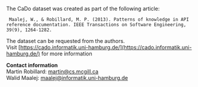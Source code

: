 The CaDo dataset was created as part of the following article: 

``` Maalej, W., & Robillard, M. P. (2013). Patterns of knowledge in API reference documentation. IEEE Transactions on Software Engineering, 39(9), 1264-1282.```

The dataset can be requested from the authors.  
Visit [https://cado.informatik.uni-hamburg.de/](https://cado.informatik.uni-hamburg.de/) for more information

**Contact information**  
Martin Robillard: martin@cs.mcgill.ca  
Walid Maalej: maalej@informatik.uni-hamburg.de



